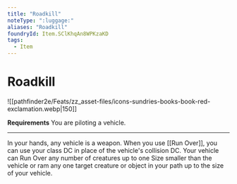 ```yaml
---
title: "Roadkill"
noteType: ":luggage:"
aliases: "Roadkill"
foundryId: Item.SClKhqAn8WPKzaKD
tags:
  - Item
---
```


# Roadkill
![[pathfinder2e/Feats/zz_asset-files/icons-sundries-books-book-red-exclamation.webp|150]]

**Requirements** You are piloting a vehicle.

* * *

In your hands, any vehicle is a weapon. When you use [[Run Over]], you can use your class DC in place of the vehicle's collision DC. Your vehicle can Run Over any number of creatures up to one Size smaller than the vehicle or ram any one target creature or object in your path up to the size of your vehicle.

